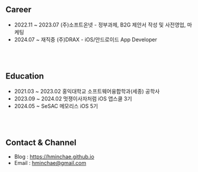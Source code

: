 ## Career
- 2022.11 ~ 2023.07 (주)소프트온넷 - 정부과제, B2G 제안서 작성 및 사전영업, 마케팅
- 2024.07 ~ 재직중 (주)DRAX - iOS/안드로이드 App Developer

<br><br>

## Education
- 2021.03 ~ 2023.02 홍익대학교 소프트웨어융합학과(세종) 공학사
- 2023.09 ~ 2024.02 멋쟁이사자처럼 iOS 앱스쿨 3기
- 2024.05 ~ SeSAC 메모리스 iOS 5기


<br><br>

## Contact & Channel
- Blog : https://hminchae.github.io
- Email : hminchae@gmail.com
